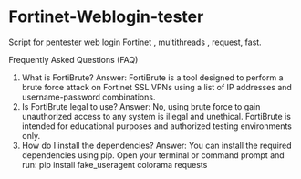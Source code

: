# Fortinet-Weblogin-tester
Script for pentester web login Fortinet , multithreads , request, fast.
 
Frequently Asked Questions (FAQ)
1. What is FortiBrute?
Answer: FortiBrute is a tool designed to perform a brute force attack on Fortinet SSL VPNs using a list of IP addresses and username-password combinations.
2. Is FortiBrute legal to use?
Answer: No, using brute force to gain unauthorized access to any system is illegal and unethical. FortiBrute is intended for educational purposes and authorized testing environments only.
3. How do I install the dependencies?
Answer: You can install the required dependencies using pip. Open your terminal or command prompt and run:
pip install fake_useragent colorama requests
